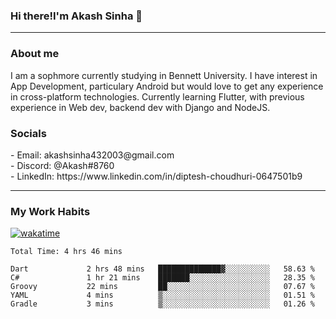 <h3>Hi there!I'm Akash Sinha 👋</h3>

--- 

<h3>About me</h3>
I am a sophmore currently studying in Bennett University. I have interest in App Development, particulary Android but would love to get any experience in cross-platform technologies. Currently learning Flutter, with previous experience in Web dev, backend dev with Django and NodeJS.

<h3>Socials</h3>
 - Email: akashsinha432003@gmail.com<br>
 - Discord: @Akash#8760<br>
 - LinkedIn: https://www.linkedin.com/in/diptesh-choudhuri-0647501b9<br>


---

<h3>My Work Habits</h3>

[![wakatime](https://wakatime.com/badge/user/938b2951-49cf-4810-9b9e-c17cde3d3343.svg)](https://wakatime.com/@938b2951-49cf-4810-9b9e-c17cde3d3343)

<!--START_SECTION:waka-->

```text
Total Time: 4 hrs 46 mins

Dart             2 hrs 48 mins   ██████████████▓░░░░░░░░░░   58.63 %
C#               1 hr 21 mins    ███████░░░░░░░░░░░░░░░░░░   28.35 %
Groovy           22 mins         ██░░░░░░░░░░░░░░░░░░░░░░░   07.67 %
YAML             4 mins          ▒░░░░░░░░░░░░░░░░░░░░░░░░   01.51 %
Gradle           3 mins          ▒░░░░░░░░░░░░░░░░░░░░░░░░   01.26 %
```

<!--END_SECTION:waka-->

